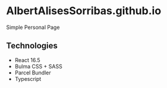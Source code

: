 # AlbertAlisesSorribas.github.io
Simple Personal Page

## Technologies ##

- React 16.5
- Bulma CSS + SASS
- Parcel Bundler
- Typescript